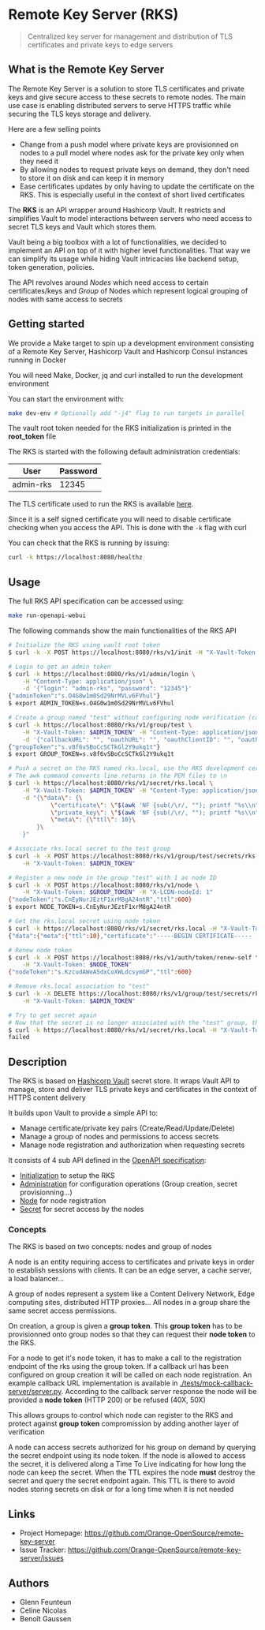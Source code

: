 # Remote Key Server (RKS)
> Centralized key server for management and distribution of TLS certificates and private keys to edge servers

## What is the Remote Key Server
The Remote Key Server is a solution to store TLS certificates and private keys and give secure access to these secrets to remote nodes.
The main use case is enabling distributed servers to serve HTTPS traffic while securing the TLS keys storage and delivery.

Here are a few selling points
- Change from a push model where private keys are provisionned on nodes to a pull model where nodes ask for the private key only when they need it
- By allowing nodes to request private keys on demand, they don't need to store it on disk and can keep it in memory
- Ease certificates updates by only having to update the certificate on the RKS. This is especially useful in the context of short lived certificates

The **RKS** is an API wrapper around Hashicorp Vault.
It restricts and simplifies Vault to model interactions between servers who need access to secret TLS keys and Vault which stores them.

Vault being a big toolbox with a lot of functionalities, we decided to implement an API on top of it with higher level functionalities.
That way we can simplify its usage while hiding Vault intricacies like backend setup, token generation, policies.

The API revolves around *Nodes* which need access to certain certificates/keys and *Group* of Nodes which represent logical grouping of nodes with same access to secrets

## Getting started
We provide a Make target to spin up a development environment consisting of a Remote Key Server, Hashicorp Vault and Hashicorp Consul instances running in Docker

You will need Make, Docker, jq and curl installed to run the development environment

You can start the environment with:
```bash
make dev-env # Optionally add "-j4" flag to run targets in parallel
```
The vault root token needed for the RKS initialization is printed in the **root\_token** file

The RKS is started with the following default administration credentials:

| User | Password |
| ------ | ------ |
| admin-rks | 12345 |

The TLS certificate used to run the RKS is available [here](./certs).

Since it is a self signed certificate you will need to disable certificate checking when you access the API.
This is done with the `-k` flag with curl

You can check that the RKS is running by issuing:
```bash
curl -k https://localhost:8080/healthz
```

## Usage
The full RKS API specification can be accessed using:
```bash
make run-openapi-webui
```

The following commands show the main functionalities of the RKS API
```bash
# Initialize the RKS using vault root token
$ curl -k -X POST https://localhost:8080/rks/v1/init -H "X-Vault-Token: $(cat root_token)"

# Login to get an admin token
$ curl -k https://localhost:8080/rks/v1/admin/login \
    -H "Content-Type: application/json" \
    -d '{"login": "admin-rks", "password": "12345"}'
{"adminToken":"s.O4G0w1m0Sd29NrMVLv6FVhul"}
$ export ADMIN_TOKEN=s.O4G0w1m0Sd29NrMVLv6FVhul

# Create a group named "test" without configuring node verification (callbackURL="")
$ curl -k https://localhost:8080/rks/v1/group/test \
    -H "X-Vault-Token: $ADMIN_TOKEN" -H "Content-Type: application/json" \
    -d '{"callbackURL": "", "oauthURL": "", "oauthClientID": "", "oauthClientSecret": ""}'
{"groupToken":"s.v8f6vSBoCcSCTkGl2Y9ukq1t"}
$ export GROUP_TOKEN=s.v8f6vSBoCcSCTkGl2Y9ukq1t

# Push a secret on the RKS named rks.local, use the RKS development certificate + private key
# The awk command converts line returns in the PEM files to \n
$ curl -k https://localhost:8080/rks/v1/secret/rks.local \
    -H "X-Vault-Token: $ADMIN_TOKEN" -H "Content-Type: application/json" \
    -d "{\"data\": {\
            \"certificate\": \"$(awk 'NF {sub(/\r/, ""); printf "%s\\n",$0;}' ./certs/rks.local.pem)\",\
            \"private_key\": \"$(awk 'NF {sub(/\r/, ""); printf "%s\\n",$0;}' ./certs/rks.local.key)\",\
            \"meta\": {\"ttl\": 10}\
        }\
    }"

# Associate rks.local secret to the test group
$ curl -k -X POST https://localhost:8080/rks/v1/group/test/secrets/rks.local \
    -H "X-Vault-Token: $ADMIN_TOKEN"

# Register a new node in the group "test" with 1 as node ID
$ curl -k -X POST https://localhost:8080/rks/v1/node \
    -H "X-Vault-Token: $GROUP_TOKEN" -H "X-LCDN-nodeId: 1"
{"nodeToken":"s.CnEyNurJEztF1xrM8gA24ntR","ttl":600}
$ export NODE_TOKEN=s.CnEyNurJEztF1xrM8gA24ntR

# Get the rks.local secret using node token
$ curl -k https://localhost:8080/rks/v1/secret/rks.local -H "X-Vault-Token: $NODE_TOKEN"
{"data":{"meta":{"ttl":10},"certificate":"-----BEGIN CERTIFICATE----- [...]"}}

# Renew node token
$ curl -k -X POST https://localhost:8080/rks/v1/auth/token/renew-self \
    -H "X-Vault-Token: $NODE_TOKEN"
{"nodeToken":"s.KzcudAWeA5dxCoXWLdcsymGP","ttl":600}

# Remove rks.local association to "test"
$ curl -k -X DELETE https://localhost:8080/rks/v1/group/test/secrets/rks.local \
    -H "X-Vault-Token: $ADMIN_TOKEN"

# Try to get secret again
# Now that the secret is no longer associated with the "test" group, the access is denied by the RKS
$ curl -k https://localhost:8080/rks/v1/secret/rks.local -H "X-Vault-Token: $NODE_TOKEN"
failed
```

## Description
The RKS is based on [Hashicorp Vault](https://github.com/hashicorp/vault) secret store.
It wraps Vault API to manage, store and deliver TLS private keys and certificates in the context of HTTPS content delivery

It builds upon Vault to provide a simple API to:
- Manage certificate/private key pairs (Create/Read/Update/Delete)
- Manage a group of nodes and permissions to access secrets
- Manage node registration and authorization when requesting secrets

It consists of 4 sub API defined in the [OpenAPI specification](./rks-openapi.yaml):
- [Initialization](./api/initialize) to setup the RKS
- [Administration](./api/admin) for configuration operations (Group creation, secret provisionning...)
- [Node](./api/node) for node registration
- [Secret](./api/secret) for secret access by the nodes


### Concepts
The RKS is based on two concepts: nodes and group of nodes

A node is an entity requiring access to certificates and private keys in order to establish sessions with clients.
It can be an edge server, a cache server, a load balancer...

A group of nodes represent a system like a Content Delivery Network, Edge computing sites, distributed HTTP proxies...
All nodes in a group share the same secret access permissions.

On creation, a group is given a **group token**.
This **group token** has to be provisionned onto group nodes so that they can request their **node token** to the RKS.

For a node to get it's node token, it has to make a call to the registration endpoint of the rks using the group token.
If a callback url has been configured on group creation it will be called on each node registration.
An example callback URL implementation is available in [./tests/mock-callback-server/server.py](./tests/mock-callback-server/server.py). According to the callback server response the node will be provided a **node token** (HTTP 200) or be refused (40X, 50X)

This allows groups to control which node can register to the RKS and protect against **group token** compromission by adding another layer of verification

A node can access secrets authorized for his group on demand by querying the secret endpoint using its node token.
If the node is allowed to access the secret, it is delivered along a Time To Live indicating for how long the node can keep the secret.
When the TTL expires the node **must** destroy the secret and query the secret endpoint again.
This TTL is there to avoid nodes storing secrets on disk or for a long time when it is not needed

## Links
- Project Homepage: https://github.com/Orange-OpenSource/remote-key-server
- Issue Tracker: https://github.com/Orange-OpenSource/remote-key-server/issues

## Authors
- Glenn Feunteun
- Celine Nicolas
- Benoît Gaussen
